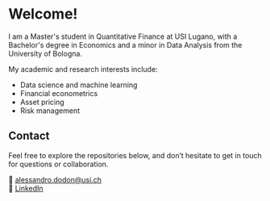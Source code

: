 # Welcome!

I am a Master's student in Quantitative Finance at USI Lugano, with a Bachelor's degree in Economics and a minor in Data Analysis from the University of Bologna.

My academic and research interests include:
- Data science and machine learning
- Financial econometrics
- Asset pricing
- Risk management

## Contact

Feel free to explore the repositories below, and don’t hesitate to get in touch for questions or collaboration.

📧 alessandro.dodon@usi.ch  
🔗 [LinkedIn](https://www.linkedin.com/in/alessandro-dodon-123a981a9/)
